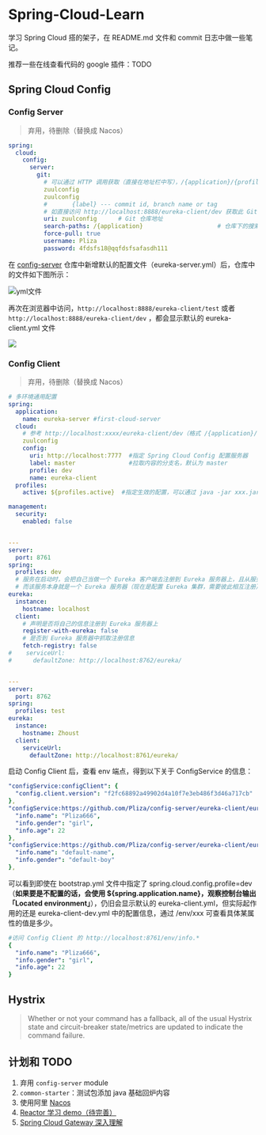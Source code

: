 # Spring-Cloud-Learn
学习 Spring Cloud 搭的架子，在 README.md 文件和 commit 日志中做一些笔记。

推荐一些在线查看代码的 google 插件：TODO
## Spring Cloud Config

### Config Server

> 弃用，待删除（替换成 Nacos）

```yaml
spring:  
  cloud:
    config:
      server:
        git:
          # 可以通过 HTTP 调用获取（直接在地址栏中写），/{application}/{profile}[/{label}] 或者 /{application}-{profile}.yml 等，https://cloud.spring.io/spring-cloud-static/Edgware.SR5/single/spring-cloud.html#_quick_start
          zuulconfig
          zuulconfig
          #       {label} --- commit id, branch name or tag
          # 如直接访问 http://localhost:8888/eureka-client/dev 获取此 Git 仓库 的 eureka-client 目录下的 eureka-client-dev.yml 文件
          uri: zuulconfig      # Git 仓库地址
          search-paths: /{application}                     # 仓库下的搜索目录（前面的 / 不能省略）
          force-pull: true
          username: Pliza
          password: 4fdsfs18@qqfdsfsafasdh111
```

在 [config-server](https://github.com/Pliza/config-server) 仓库中新增默认的配置文件（eureka-server.yml）后，仓库中的文件如下图所示：

![yml文件](http://my-personal-blog.oss-cn-beijing.aliyuncs.com/18-12-18/86367152.jpg)

再次在浏览器中访问，`http://localhost:8888/eureka-client/test` 或者 `http://localhost:8888/eureka-client/dev` ，都会显示默认的 eureka-client.yml 文件

![](http://my-personal-blog.oss-cn-beijing.aliyuncs.com/18-12-18/43058701.jpg)

### Config Client

> 弃用，待删除（替换成 Nacos）

```yaml
# 多环境通用配置
spring:
  application:
    name: eureka-server #first-cloud-server
  cloud:
    # 参考 http://localhost:xxxx/eureka-client/dev（格式 /{application}/{profile}）
    zuulconfig
    config:
      uri: http://localhost:7777  #指定 Spring Cloud Config 配置服务器
      label: master               #拉取内容的分支名，默认为 master
      profile: dev
      name: eureka-client
  profiles:
    active: ${profiles.active}  #指定生效的配置，可以通过 java -jar xxx.jar --spring.profiles.active=x 指定.

management:
  security:
    enabled: false


---
server:
  port: 8761
spring:
  profiles: dev
  # 服务在启动时，会把自己当做一个 Eureka 客户端去注册到 Eureka 服务器上，且从服务器上拉取信息
  # 而该服务本身就是一个 Eureka 服务器（现在是配置 Eureka 集群，需要彼此相互注册）
eureka:
  instance:
    hostname: localhost
  client:
    # 声明是否将自己的信息注册到 Eureka 服务器上
    register-with-eureka: false
    # 是否到 Eureka 服务器中抓取注册信息
    fetch-registry: false
#    serviceUrl:
#      defaultZone: http://localhost:8762/eureka/


---
server:
  port: 8762
spring:
  profiles: test
eureka:
  instance:
    hostname: Zhoust
  client:
    serviceUrl:
      defaultZone: http://localhost:8761/eureka/
```

启动 Config Client 后，查看 env 端点，得到以下关于 ConfigService 的信息：

```yaml
"configService:configClient": {
  "config.client.version": "f2fc68892a49902d4a10f7e3eb486f3d46a717cb"
},
"configService:https://github.com/Pliza/config-server/eureka-client/eureka-client-dev.yml": {
  "info.name": "Pliza666",
  "info.gender": "girl",
  "info.age": 22
},
"configService:https://github.com/Pliza/config-server/eureka-client/eureka-client.yml": {
  "info.name": "default-name",
  "info.gender": "default-boy"
},
```

可以看到即使在 bootstrap.yml 文件中指定了 spring.cloud.config.profile=dev（**如果要是不配置的话，会使用 ${spring.application.name}，观察控制台输出「Located environment」**），仍旧会显示默认的 eureka-client.yml，但实际起作用的还是 eureka-client-dev.yml 中的配置信息，通过 /env/xxx 可查看具体某属性的值是多少。

```yaml
#访问 Config Client 的 http://localhost:8761/env/info.*
{
  "info.name": "Pliza666",
  "info.gender": "girl",
  "info.age": 22
}
```

## Hystrix

> Whether or not your command has a fallback, all of the usual Hystrix state and circuit-breaker state/metrics are updated to indicate the command failure.

## 计划和 TODO
1. 弃用 `config-server` module
2. `common-starter`：测试包添加 java 基础回炉内容
3. 使用阿里 [Nacos](https://nacos.io/zh-cn/)
4. [Reactor 学习 demo（待完善）](https://github.com/Pliza/Spring-Cloud-Learn/blob/master/smart-gateway/src/test/java/com/zst/test/ReactorTest.java)
5. [Spring Cloud Gateway 深入理解](https://cloud.spring.io/spring-cloud-gateway/reference/html/)